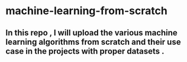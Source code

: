 # machine-learning-from-scratch
## In this repo , I will upload the various machine learning algorithms from scratch and their use case in the projects with proper datasets . 
